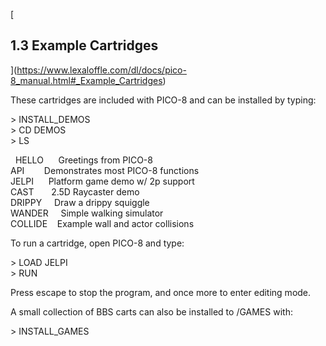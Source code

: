 

[

1.3 Example Cartridges
----------------------

](https://www.lexaloffle.com/dl/docs/pico-8_manual.html#_Example_Cartridges)

These cartridges are included with PICO-8 and can be installed by typing:

\> INSTALL\_DEMOS  
\> CD DEMOS  
\> LS

  HELLO      Greetings from PICO-8  
API        Demonstrates most PICO-8 functions  
JELPI      Platform game demo w/ 2p support  
CAST       2.5D Raycaster demo  
DRIPPY     Draw a drippy squiggle  
WANDER     Simple walking simulator  
COLLIDE    Example wall and actor collisions

To run a cartridge, open PICO-8 and type:

\> LOAD JELPI  
\> RUN  

Press escape to stop the program, and once more to enter editing mode.

A small collection of BBS carts can also be installed to /GAMES with:

\> INSTALL\_GAMES  